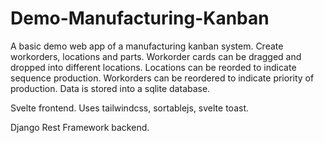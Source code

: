 # Demo-Manufacturing-Kanban
A basic demo web app of a manufacturing kanban system. Create workorders, locations and parts. Workorder cards can be dragged and dropped into different locations. Locations can be reorded to indicate sequence production. Workorders can be reordered to indicate priority of production. Data is stored into a sqlite database.

Svelte frontend. Uses tailwindcss, sortablejs, svelte toast.

Django Rest Framework backend.

